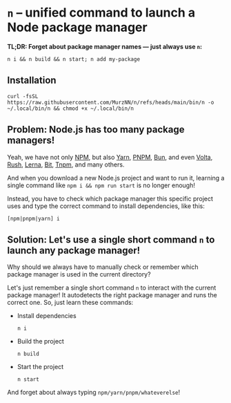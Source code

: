 # `n` – unified command to launch a Node package manager

**TL;DR: Forget about package manager names — just always use `n`:**
```shell
n i && n build && n start; n add my-package
```

## Installation

```shell
curl -fsSL https://raw.githubusercontent.com/MurzNN/n/refs/heads/main/bin/n -o ~/.local/bin/n && chmod +x ~/.local/bin/n
```

## Problem: Node.js has too many package managers!

Yeah, we have not only [NPM](https://www.npmjs.com/), but also [Yarn](https://yarnpkg.com/), [PNPM](https://pnpm.io/), [Bun](https://bun.sh/), and even [Volta](https://volta.sh/), [Rush](https://rushjs.io/), [Lerna](https://lerna.js.org/), [Bit](https://bit.dev/), [Tnpm](https://tnpm.js.org/), and many others.

And when you download a new Node.js project and want to run it, learning a single command like `npm i && npm run start` is no longer enough!

Instead, you have to check which package manager this specific project uses and type the correct command to install dependencies, like this:

```
[npm|pnpm|yarn] i
```

## Solution: Let's use a single short command `n` to launch any package manager!

Why should we always have to manually check or remember which package manager is used in the current directory?

Let's just remember a single short command `n` to interact with the current package manager! It autodetects the right package manager and runs the correct one. So, just learn these commands:

- Install dependencies
  ```shell
  n i
  ```

- Build the project
  ```shell
  n build
  ```

- Start the project
  ```shell
  n start
  ```

And forget about always typing `npm/yarn/pnpm/whateverelse`!
